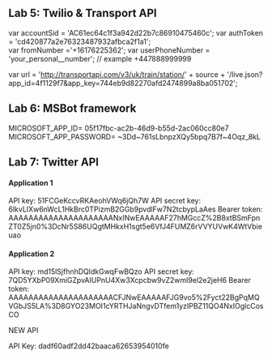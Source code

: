 ## Lab 5: Twilio & Transport API

var accountSid = 'AC61ec64c1f3a942d22b7c86910475460c'; 
var authToken = 'cd420877a2e76323487932afbca2f1a1';  
var fromNumber ='+16176225362';
var userPhoneNumber = 'your_personal__number'; // example +447888999999
 
var url = 'http://transportapi.com/v3/uk/train/station/' + source + '/live.json?app_id=4f1129f7&app_key=744eb9d82270afd2474899a8ba051702';

 

## Lab 6: MSBot framework

MICROSOFT_APP_ID= 05f17fbc-ac2b-46d9-b55d-2ac060cc80e7
MICROSOFT_APP_PASSWORD= ~3Dd~761sLbnpzXQy5bpq7B7f~4Oqz_8kL



## Lab 7: Twitter API


#### Application 1

API key:  51FCGeKccvRKAeohVWq6jQh7W
API secret key:  6lkvLIXw6nWcL1HkBrc0TPizmB2GGb9pvdlFw7N2tcbypLaAes
Bearer token:   AAAAAAAAAAAAAAAAAAAAANxINwEAAAAAF27hMGccZ%2B8xtBSmFpnZT0Z5jn0%3DcNr5S86UQgtMHkxH1sgt5e6VfJ4FUMZ6rVVYUVwK4WtVbieuao

#### Application 2

API key:  md15lSjfhnhDQldkGwqFwBQzo
API secret key:  7QD5YXbP09XmiGZpvAIUPnU4Xw3Xcpcbw9vZ2wmI9el2e2jeH6
Bearer token:    AAAAAAAAAAAAAAAAAAAAACFJNwEAAAAAFJG9vo5%2Fyct22BgPqMQVGbJS5LA%3D8GYO23MOI1cYRTHJaNngvDTfem1yzIPBZ11QO4NxIOglcCosCO

NEW API

API Key:  dadf60adf2dd42baaca62653954010fe



